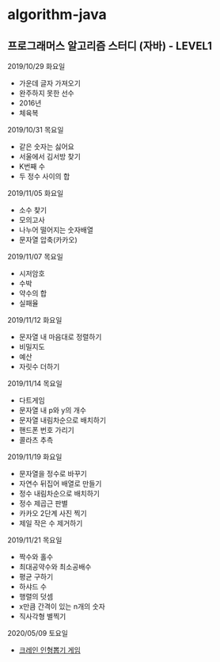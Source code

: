 # algorithm-java
## 프로그래머스 알고리즘 스터디 (자바) - LEVEL1

2019/10/29 화요일
- 가운데 글자 가져오기
- 완주하지 못한 선수
- 2016년
- 체육복

2019/10/31 목요일
- 같은 숫자는 싫어요
- 서울에서 김서방 찾기
- K번째 수
- 두 정수 사이의 합

2019/11/05 화요일
- 소수 찾기
- 모의고사
- 나누어 떨어지는 숫자배열
- 문자열 압축(카카오)

2019/11/07 목요일
- 시저암호
- 수박
- 약수의 합
- 실패율

2019/11/12 화요일
- 문자열 내 마음대로 정렬하기
- 비밀지도
- 예산
- 자릿수 더하기

2019/11/14 목요일
- 다트게임
- 문자열 내 p와 y의 개수
- 문자열 내림차순으로 배치하기
- 핸드폰 번호 가리기
- 콜라츠 추측

2019/11/19 화요일
- 문자열을 정수로 바꾸기
- 자연수 뒤집어 배열로 만들기
- 정수 내림차순으로 배치하기
- 정수 제곱근 판별
- 카카오 2단계 사진 찍기
- 제일 작은 수 제거하기

2019/11/21 목요일
- 짝수와 홀수
- 최대공약수와 최소공배수
- 평균 구하기
- 하샤드 수
- 행렬의 덧셈
- x만큼 간격이 있는 n개의 숫자
- 직사각형 별찍기

2020/05/09 토요일
- [크레인 인형뽑기 게임](https://programmers.co.kr/learn/courses/30/lessons/64061)
